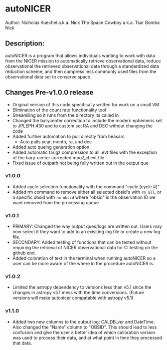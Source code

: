 # autoNICER

Author: Nicholas Kuechel a.k.a. Nick The Space Cowboy a.k.a. Tsar Bomba Nick

## Description: 

autoNICER is a program that allows individuals wanting to work with data from the NICER mission to automatically retrieve observational data, reduce observational the retrieved observational data through a standardized data reduction scheme, and then compress less commonly used files from the observational data set to conserve space. 

## Changes Pre-v1.0.0 release
- Original version of this code specifically written for work on a small VM
- Elimination of the count rate functionality tool
- Streamiling so it runs from the directory its called in
- Changed the barycenter correction to include the modern ephemeris set to JPLEPH.430 and to custom set RA and DEC without changing the code
- Added further automation to pull directly from heasarc
	- Auto pulls year, month, ra, and dec
- Added auto queing generation option 
- Added automatic tar.gz compression to all .evt files with the exception of the bary-center corrected mpu7_cl.evt file
- Fixed issue of outpath not being fully written out in the output que

### v1.0.0
- Added cycle selection functionality with the command "cycle [cycle #]"
- Added rm command to remove either all selected obsid's with `rm all`, or a specific obsid with `rm obsid` where "obsid" is the observation ID we want removed from the processing queue

### v1.0.1
- PRIMARY: Changed the way output ques/logs are written out. Users may now select if they want to add to an exisiting log file or create a new log file.
- SECONDARY: Added testing of functions that can be tested without requiring the retrieval of NICER observational data for CI testing on the github end. 
- Added coloration of text in the terminal when running autoNICER so a user can be more aware of the where in the procedure autoNICER is.

### v1.0.2
- Limited the astropy dependency to versions less than v5.1 since the changes in astropy v5.1 mess with the time conversions. (Future versions will make autonicer compatable with astropy v5.1)

### v1.1.0
- Added two new columns to the output log: CALDB_ver and DateTime. Also changed the "Name" column to "OBSID". This should lead to less confusion and give the user a better idea of which calibration version was used to process their data, and at what point in time they processed that data.
